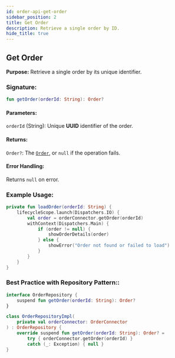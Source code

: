 ```yaml
---
id: order-api-get-order
sidebar_position: 2
title: Get Order
description: Retrieve a single order by ID.
hide_title: true
---
```


## Get Order

**Purpose:** Retrieve a single order by its unique identifier.

### Signature:

```kotlin
fun getOrder(orderId: String): Order?
```

#### Parameters:
`orderId` (String): Unique **UUID** identifier of the order.

#### Returns:
`Order?`: The [`Order`](../models/models-order#order), or `null` if the operation fails.

#### Error Handling:
Returns `null` on error.

### Example Usage:
```kotlin
private fun loadOrder(orderId: String) {
    lifecycleScope.launch(Dispatchers.IO) {
        val order = orderConnector.getOrder(orderId)
        withContext(Dispatchers.Main) {
            if (order != null) {
                showOrderDetails(order)
            } else {
                showError("Order not found or failed to load")
            }
        }
    }
}
```

### Best Practice with Repository Pattern::
```kotlin
interface OrderRepository {
    suspend fun getOrder(orderId: String): Order?
}

class OrderRepositoryImpl(
    private val orderConnector: OrderConnector
) : OrderRepository {
    override suspend fun getOrder(orderId: String): Order? =
        try { orderConnector.getOrder(orderId) } 
        catch (_: Exception) { null }
}
```